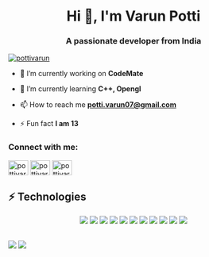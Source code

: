 <h1 align="center">Hi 👋, I'm Varun Potti</h1>
<h3 align="center">A passionate developer from India</h3>

<p align="left"> <a href="https://twitter.com/pottivarun" target="blank"><img src="https://img.shields.io/twitter/follow/pottivarun?logo=twitter&style=for-the-badge" alt="pottivarun" /></a> </p>

- 🔭 I’m currently working on **CodeMate**

- 🌱 I’m currently learning **C++, Opengl**

- 📫 How to reach me **potti.varun07@gmail.com**

- ⚡ Fun fact **I am 13**

<h3 align="left">Connect with me:</h3>
<p align="left">
<a href="https://twitter.com/pottivarun" target="blank"><img align="center" src="https://cdn.jsdelivr.net/npm/simple-icons@3.0.1/icons/twitter.svg" alt="pottivarun" height="30" width="40" /></a>
<a href="https://kaggle.com/pottivarun07" target="blank"><img align="center" src="https://cdn.jsdelivr.net/npm/simple-icons@3.0.1/icons/kaggle.svg" alt="pottivarun07" height="30" width="40" /></a>
<a href="https://instagram.com/pottivarun07/" target="blank"><img align="center" src="https://cdn.jsdelivr.net/npm/simple-icons@3.0.1/icons/instagram.svg" alt="pottivarun07/" height="30" width="40" /></a>
</p>


## ⚡ Technologies

<p align="center">
  
<img src="https://img.shields.io/badge/-python-black?style=flat-square&logo=python">
<img src="https://img.shields.io/badge/-flutter-black?style=flat-square&logo=flutter">
<img src="https://img.shields.io/badge/-dart-black?style=flat-square&logo=dart">
<img src="https://img.shields.io/badge/-Git-black?style=flat-square&logo=git">
<img src="https://img.shields.io/badge/-GitHub-181717?style=flat-square&logo=github">
<img src="https://img.shields.io/badge/-MongoDB-black?style=flat-square&logo=mongodb">
<img src="https://img.shields.io/badge/-Firebase-black?style=flat-square&logo=firebase">
<img src="https://img.shields.io/badge/-Javascript-black?style=flat-square&logo=javascript">
<img src=https://img.shields.io/badge/-Nodejs-black?style=flat-square&logo=Node.js>
<img src="https://img.shields.io/badge/-HTML5-E34F26?style=flat-square&logo=html5&logoColor=white">
<img src="https://img.shields.io/badge/-CSS3-1572B6?style=flat-square&logo=css3">

</p>
<br />
<img src="https://github-readme-stats.vercel.app/api?username=varunpotti&show_icons=true&theme=radical&count_private=true" />
<img src="https://github-readme-stats.vercel.app/api/top-langs?username=varunpotti&show_icons=true&locale=en&layout=compact" />
